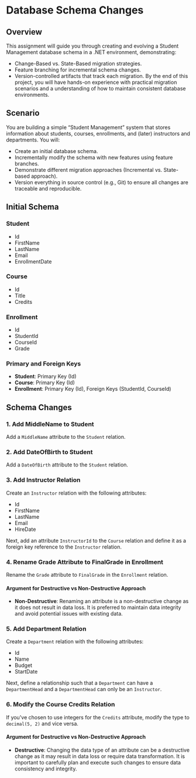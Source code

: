 # Database Schema Changes

## Overview
This assignment will guide you through creating and evolving a Student Management database schema in a .NET environment, demonstrating:
- Change-Based vs. State-Based migration strategies.
- Feature branching for incremental schema changes.
- Version-controlled artifacts that track each migration.
By the end of this project, you will have hands-on experience with practical migration scenarios and a understanding of how to maintain consistent database environments.

## Scenario
You are building a simple “Student Management” system that stores information about students, courses, enrollments, and (later) instructors and departments. You will:

- Create an initial database schema.
- Incrementally modify the schema with new features using feature branches.
- Demonstrate different migration approaches (Incremental vs. State-based approach).
- Version everything in source control (e.g., Git) to ensure all changes are traceable and reproducible.

## Initial Schema

### Student
- Id
- FirstName
- LastName
- Email
- EnrollmentDate

### Course
- Id
- Title
- Credits

### Enrollment
- Id
- StudentId
- CourseId
- Grade

### Primary and Foreign Keys
- **Student**: Primary Key (Id)
- **Course**: Primary Key (Id)
- **Enrollment**: Primary Key (Id), Foreign Keys (StudentId, CourseId)

## Schema Changes

### 1. Add MiddleName to Student
Add a `MiddleName` attribute to the `Student` relation.

### 2. Add DateOfBirth to Student
Add a `DateOfBirth` attribute to the `Student` relation.

### 3. Add Instructor Relation
Create an `Instructor` relation with the following attributes:
- Id
- FirstName
- LastName
- Email
- HireDate

Next, add an attribute `InstructorId` to the `Course` relation and define it as a foreign key reference to the `Instructor` relation.

### 4. Rename Grade Attribute to FinalGrade in Enrollment
Rename the `Grade` attribute to `FinalGrade` in the `Enrollment` relation.

#### Argument for Destructive vs Non-Destructive Approach
- **Non-Destructive**: Renaming an attribute is a non-destructive change as it does not result in data loss. It is preferred to maintain data integrity and avoid potential issues with existing data.

### 5. Add Department Relation
Create a `Department` relation with the following attributes:
- Id
- Name
- Budget
- StartDate

Next, define a relationship such that a `Department` can have a `DepartmentHead` and a `DepartmentHead` can only be an `Instructor`.

### 6. Modify the Course Credits Relation
If you've chosen to use integers for the `Credits` attribute, modify the type to `decimal(5, 2)` and vice versa.

#### Argument for Destructive vs Non-Destructive Approach
- **Destructive**: Changing the data type of an attribute can be a destructive change as it may result in data loss or require data transformation. It is important to carefully plan and execute such changes to ensure data consistency and integrity.
